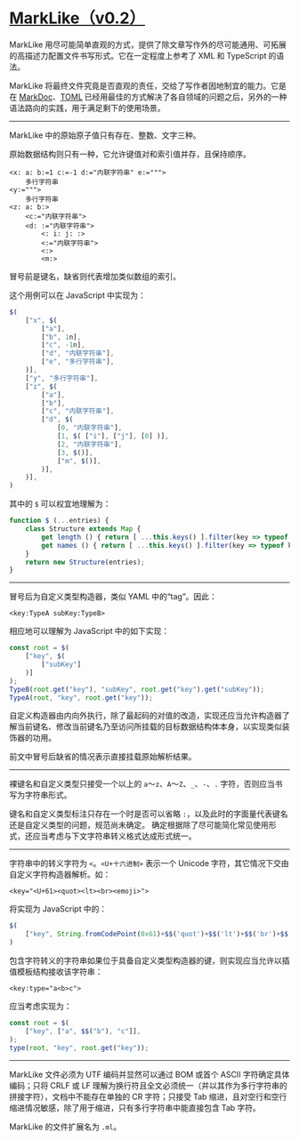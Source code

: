 
[MarkLike（v0.2）](HTTPS://GitHub.com/LongTengDao/MarkLike/)
==================

MarkLike 用尽可能简单直观的方式，提供了除文章写作外的尽可能通用、可拓展的高描述力配置文件书写形式。它在一定程度上参考了 XML 和 TypeScript 的语法。

MarkLike 将最终文件究竟是否直观的责任，交给了写作者因地制宜的能力。它是在 [MarkDoc](HTTPS://GitHub.com/LongTengDao/MarkDoc/)、[TOML](HTTPS://GitHub.com/toml-lang/toml/) 已经用最佳的方式解决了各自领域的问题之后，另外的一种语法路向的实践，用于满足剩下的使用场景。

---

MarkLike 中的原始原子值只有存在、整数、文字三种。

原始数据结构则只有一种，它允许键值对和索引值并存，且保持顺序。

```
<x: a: b:=1 c:=-1 d:="内联字符串" e:=""">
	多行字符串
<y:=""">
	多行字符串
<z: a: b:>
	<c:="内联字符串">
	<d: :="内联字符串">
		<: i: j: :>
		<:="内联字符串">
		<:>
		<m:>
```

冒号前是键名，缺省则代表增加类似数组的索引。

这个用例可以在 JavaScript 中实现为：

```js
$(
	["x", $(
		["a"],
		["b", 1n],
		["c", -1n],
		["d", "内联字符串"],
		["e", "多行字符串"],
	)],
	["y", "多行字符串"],
	["z", $(
		["a"],
		["b"],
		["c", "内联字符串"],
		["d", $(
			[0, "内联字符串"],
			[1, $( ["i"], ["j"], [0] )],
			[2, "内联字符串"],
			[3, $()],
			["m", $()],
		)],
	)],
)
```

其中的 `$` 可以权宜地理解为：

```js
function $ (...entries) {
	class Structure extends Map {
		get length () { return [ ...this.keys() ].filter(key => typeof key==='number').length; }
		get names () { return [ ...this.keys() ].filter(key => typeof key==='string'); }
	}
	return new Structure(entries);
}
```

---

冒号后为自定义类型构造器，类似 YAML 中的“tag”。因此：

```
<key:TypeA subKey:TypeB>
```

相应地可以理解为 JavaScript 中的如下实现：

```js
const root = $(
	["key", $(
		["subKey"]
	)]
);
TypeB(root.get("key"), "subKey", root.get("key").get("subKey"));
TypeA(root, "key", root.get("key"));
```

自定义构造器由内向外执行，除了最起码的对值的改造，实现还应当允许构造器了解当前键名、修改当前键名乃至访问所挂载的目标数据结构体本身，以实现类似装饰器的功用。

前文中冒号后缺省的情况表示直接挂载原始解析结果。

---

裸键名和自定义类型只接受一个以上的 `a`～`z`、`A`～`Z`、`_`、`-`、`.` 字符，否则应当书写为字符串形式。

键名和自定义类型标注只存在一个时是否可以省略 `:`，以及此时的字面量代表键名还是自定义类型的问题，规范尚未确定。
确定根据除了尽可能简化常见使用形式，还应当考虑与下文字符串转义格式达成形式统一。

---

字符串中的转义字符为 `<`。`<U+十六进制>` 表示一个 Unicode 字符，其它情况下交由自定义字符构造器解析。如：

```
<key="<U+61><quot><lt><br><emoji>">
```

将实现为 JavaScript 中的：

```js
$(
	["key", String.fromCodePoint(0x61)+$$('quot')+$$('lt')+$$('br')+$$('emoji')],
)
```

包含字符转义的字符串如果位于具备自定义类型构造器的键，则实现应当允许以插值模板结构接收该字符串：

```
<key:type="a<b>c">
```

应当考虑实现为：

```js
const root = $(
	["key", ["a", $$("b"), "c"]],
);
type(root, "key", root.get("key"));
```

---

MarkLike 文件必须为 UTF 编码并显然可以通过 BOM 或首个 ASCII 字符确定具体编码；只将 CRLF 或 LF 理解为换行符且全文必须统一（并以其作为多行字符串的拼接字符），文档中不能存在单独的 CR 字符；只接受 Tab 缩进，且对空行和空行缩进情况敏感，除了用于缩进，只有多行字符串中能直接包含 Tab 字符。

MarkLike 的文件扩展名为 `.ml`。
